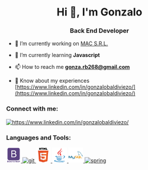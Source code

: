 <h1 align="center">Hi 👋, I'm Gonzalo</h1>
<h3 align="center">Back End Developer</h3>

- 🔭 I’m currently working on [MAC S.R.L.](https://www.macsrl.com.ar/)

- 🌱 I’m currently learning **Javascript**

- 📫 How to reach me **gonza.rb268@gmail.com**

- 📄 Know about my experiences [https://www.linkedin.com/in/gonzalobaldiviezo/](https://www.linkedin.com/in/gonzalobaldiviezo/)

<h3 align="left">Connect with me:</h3>
<p align="left">
<a href="https://linkedin.com/in/https://www.linkedin.com/in/gonzalobaldiviezo/" target="blank"><img align="center" src="https://raw.githubusercontent.com/rahuldkjain/github-profile-readme-generator/master/src/images/icons/Social/linked-in-alt.svg" alt="https://www.linkedin.com/in/gonzalobaldiviezo/" height="30" width="40" /></a>
</p>

<h3 align="left">Languages and Tools:</h3>
<p align="left"> <a href="https://getbootstrap.com" target="_blank"> <img src="https://raw.githubusercontent.com/devicons/devicon/master/icons/bootstrap/bootstrap-plain-wordmark.svg" alt="bootstrap" width="40" height="40"/> </a> <a href="https://git-scm.com/" target="_blank"> <img src="https://www.vectorlogo.zone/logos/git-scm/git-scm-icon.svg" alt="git" width="40" height="40"/> </a> <a href="https://www.w3.org/html/" target="_blank"> <img src="https://raw.githubusercontent.com/devicons/devicon/master/icons/html5/html5-original-wordmark.svg" alt="html5" width="40" height="40"/> </a> <a href="https://www.java.com" target="_blank"> <img src="https://raw.githubusercontent.com/devicons/devicon/master/icons/java/java-original.svg" alt="java" width="40" height="40"/> </a> <a href="https://www.mysql.com/" target="_blank"> <img src="https://raw.githubusercontent.com/devicons/devicon/master/icons/mysql/mysql-original-wordmark.svg" alt="mysql" width="40" height="40"/> </a> <a href="https://spring.io/" target="_blank"> <img src="https://www.vectorlogo.zone/logos/springio/springio-icon.svg" alt="spring" width="40" height="40"/> </a> </p>
